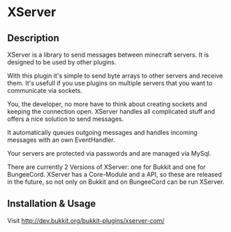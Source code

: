 XServer
=======

Description
-----------
XServer is a library to send messages between minecraft servers. It is designed to be used by other plugins.

With this plugin it's simple to send byte arrays to other servers and receive them.
It's usefull if you use plugins on multiple servers that you want to communicate via sockets.


You, the developer, no more have to think about creating sockets and keeping the connection open.
XServer handles all complicated stuff and offers a nice solution to send messages.

It automatically queues outgoing messages and handles incoming messages with an own EventHandler.

Your servers are protected via passwords and are managed via MySql.

There are currently 2 Versions of XServer: one for Bukkit and one for BungeeCord.
XServer has a Core-Module and a API, so these are released in the future, so not only on Bukkit and on BungeeCord can be run XServer.

Installation & Usage
--------------------

Visit http://dev.bukkit.org/bukkit-plugins/xserver-com/
